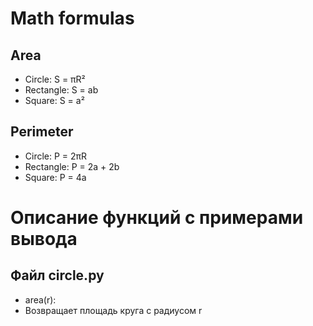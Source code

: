 # Math formulas
## Area
- Circle: S = πR²
- Rectangle: S = ab
- Square: S = a²

## Perimeter
- Circle: P = 2πR
- Rectangle: P = 2a + 2b
- Square: P = 4a

# Описание функций с примерами вывода
## Файл **circle.py**
- area(r):
 - Возвращает площадь круга с радиусом r
  